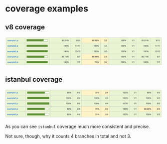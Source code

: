 # coverage examples

## v8 coverage

![](./v8.png)

## istanbul coverage

![](./istanbul.png)

As you can see `istanbul` coverage much more consistent and precise.

Not sure, though, why it counts 4 branches in total and not 3.
